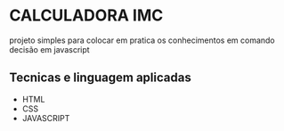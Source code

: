 <h1>CALCULADORA IMC</h1>

<p>projeto simples para colocar em pratica os conhecimentos em comando decisão em javascript  </p>
	<h2>Tecnicas e linguagem aplicadas</h2>
<ul>
	<li>HTML</li>
	<li>CSS</li>
	<li>JAVASCRIPT	</li>
</ul>

